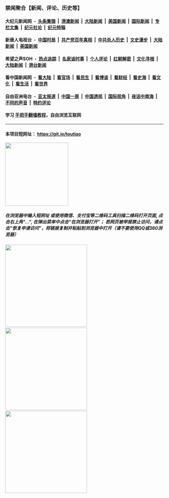 ### 禁闻聚合【新闻、评论、历史等】

#### 大纪元新闻网 &nbsp;-&nbsp; [头条集锦](indexes/E头条集锦.md?t=03131902) &nbsp;|&nbsp; [港澳新闻](indexes/E港澳新闻.md?t=03131902)  &nbsp;|&nbsp; [大陆新闻](indexes/E大陆新闻.md?t=03131902) &nbsp;|&nbsp; [美国新闻](indexes/E美国新闻.md?t=03131902) &nbsp;|&nbsp; [国际新闻](indexes/E国际新闻.md?t=03131902) &nbsp;|&nbsp; [专栏文集](indexes/E专栏文集.md?t=03131902) &nbsp;|&nbsp; [纪元社论](indexes/E纪元社论.md?t=03131902) &nbsp;|&nbsp; [纪元特稿](indexes/E纪元特稿.md?t=03131902) 

#### 新唐人电视台 &nbsp;-&nbsp; [中国时局](indexes/N中国时局.md?t=03131902) &nbsp;|&nbsp; [共产党百年真相](indexes/N共产党百年真相.md?t=03131902) &nbsp;|&nbsp; [中共杀人历史](indexes/N中共杀人历史.md?t=03131902) &nbsp;|&nbsp; [文史漫步](indexes/N文史漫步.md?t=03131902) &nbsp;|&nbsp; [大陆新闻](indexes/N大陆新闻.md?t=03131902) &nbsp;|&nbsp; [美国新闻](indexes/N美国新闻.md?t=03131902)

#### 希望之声SOH &nbsp;-&nbsp; [热点追踪](indexes/H热点追踪.md?t=03131902) &nbsp;|&nbsp; [名家谈时事](indexes/H名家谈时事.md?t=03131902) &nbsp;|&nbsp; [个人评论](indexes/H个人评论.md?t=03131902)  &nbsp;|&nbsp; [红朝解密](indexes/H红朝解密.md?t=03131902) &nbsp;|&nbsp; [文化寻根](indexes/H文化寻根.md?t=03131902) &nbsp;|&nbsp; [大陆新闻](indexes/H大陆新闻.md?t=03131902) &nbsp;|&nbsp; [港台新闻](indexes/H港台新闻.md?t=03131902)

#### 看中国新闻网 &nbsp;-&nbsp; [看大陆](indexes/S看大陆.md?t=03131902) &nbsp;|&nbsp; [看官场](indexes/S看官场.md?t=03131902) &nbsp;|&nbsp; [看民生](indexes/S看民生.md?t=03131902)  &nbsp;|&nbsp; [看博谈](indexes/S看博谈.md?t=03131902) &nbsp;|&nbsp; [看财经](indexes/S看财经.md?t=03131902) &nbsp;|&nbsp; [看史海](indexes/S看史海.md?t=03131902) &nbsp;|&nbsp; [看文化](indexes/S看文化.md?t=03131902) &nbsp;|&nbsp; [看生活](indexes/S看生活.md?t=03131902) &nbsp;|&nbsp; [看世界](indexes/S看世界.md?t=03131902)

#### 自由亚洲电台 &nbsp;-&nbsp; [亚太报道](indexes/R亚太报道.md?t=03131902) &nbsp;|&nbsp; [中国一周](indexes/R中国一周.md?t=03131902) &nbsp;|&nbsp; [中国透视](indexes/R中国透视.md?t=03131902)  &nbsp;|&nbsp; [国际视角](indexes/R国际视角.md?t=03131902) &nbsp;|&nbsp; [夜话中南海](indexes/R夜话中南海.md?t=03131902) &nbsp;|&nbsp; [不同的声音](indexes/R不同的声音.md?t=03131902) &nbsp;|&nbsp; [特约评论](indexes/R特约评论.md?t=03131902)

#### 学习 [手把手翻墙教程](https://github.com/gfw-breaker/guides/wiki)，自由浏览互联网

----

#### 本项目短网址： https://git.io/toutiao
<img src="https://raw.githubusercontent.com/gfw-breaker/banned-news/master/scripts/img/qr.png" width="200px"/>  

##### 在浏览器中输入短网址 或使用微信、支付宝等二维码工具扫描二维码打开页面, 点击右上角"...", 在弹出菜单中点击“在浏览器打开”； 若网页被举报禁止访问，请点击“恢复申请访问”，将链接复制并粘贴到浏览器中打开（请不要使用QQ或360浏览器）

<img src="https://raw.githubusercontent.com/gfw-breaker/banned-news/master/scripts/img/1.png" width="260px"/> &nbsp; <img src="https://raw.githubusercontent.com/gfw-breaker/banned-news/master/scripts/img/2.png" width="260px"/> &nbsp; <img src="https://raw.githubusercontent.com/gfw-breaker/banned-news/master/scripts/img/3.png" width="260px"/>
